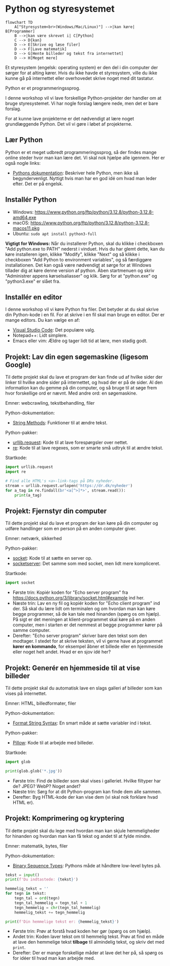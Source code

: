 # Python og styresystemet

```mermaid
flowchart TD
    A["Styresystem<br>(Windows/Mac/Linux)"] -->|kan køre| B[Programmer]
    B -->|kan være skrevet i| C[Python]
    C --> D{kan}
    D --> E[Skrive og læse filer]
    D --> F[Lave matematik]
    D --> G[Hente billeder og tekst fra internettet]
    D --> H[Meget mere]
```

Et styresystem (engelsk: operating system) er den del i din computer der
sørger for at alting kører. Hvis du ikke havde et styresystem, ville du
ikke kunne gå på internettet eller overhovedet skrive noget med dit
tastatur.

Python er et programmeringssprog.

I denne workshop vil vi lave forskellige Python-projekter der handler om
at bruge styresystemet.  Vi har nogle forslag længere nede, men det er
bare forslag.

For at kunne lave projekterne er det nødvendigt at lære noget
grundlæggende Python.  Det vil vi gøre i løbet af projekterne.


## Lær Python

Python er et meget udbredt programmeringssprog, så der findes mange online steder hvor man kan lære det.  Vi skal nok hjælpe alle igennem.  Her er også nogle links:

  - [Pythons dokumentation](https://docs.python.org/3/): Beskriver hele Python, men ikke så begyndervenligt.  Nyttigt hvis man har en god idé om hvad man leder efter.  Det er på engelsk.


## Installér Python

- Windows: https://www.python.org/ftp/python/3.12.8/python-3.12.8-amd64.exe
- macOS: https://www.python.org/ftp/python/3.12.8/python-3.12.8-macos11.pkg
- Ubuntu: `sudo apt install python3-full`

**Vigtigt for Windows:** Når du installerer Python, skal du klikke i checkboxen "Add python.exe to PATH" nederst i vinduet.  Hvis du har glemt dette, kan du køre installeren igen, klikke "Modify", klikke "Next" og så klikke i checkboxen "Add Python to environment variables", og så færdiggøre installationen.
Det kan også være nødvendigt at sørge for at Windows tillader dig at køre denne version af python. Åben startmenuen og skriv "Administrer appens kørselsaliasser" og klik. Sørg for at "python.exe" og "python3.exe" er slået fra.


## Installér en editor

I denne workshop vil vi køre Python fra filer.  Det betyder at du skal skrive din Python-kode i en fil.  For at skrive i en fil skal man bruge en editor.  Der er mange editors.  Du kan vælge en af:

  - [Visual Studio Code](https://code.visualstudio.com/): Det populære valg.
  - Notepad++: Lidt simplere.
  - Emacs eller vim: Ældre og tager lidt tid at lære, men stadig godt.


## Projekt: Lav din egen søgemaskine (ligesom Google)

Til dette projekt skal du lave et program der kan finde ud af hvilke sider der linker til hvilke andre sider på internettet, og hvad der er på de sider.  Al den information kan du gemme på din computer, og så bruge til at søge frem hvor forskellige ord er nævnt.  Med andre ord: en søgemaskine.

Emner: webcrawling, tekstbehandling, filer

Python-dokumentation:
  - [String Methods](https://docs.python.org/3/library/stdtypes.html#string-methods): Funktioner til at ændre tekst.

Python-pakker:
  - [urllib.request](https://docs.python.org/3/library/urllib.request.html): Kode til at lave forespørgsler over nettet.
  - [re](https://docs.python.org/3/library/re.html): Kode til at lave regexes, som er smarte små udtryk til at ændre tekst.

Startkode:

```python
import urllib.request
import re

# Find alle HTML's <a>-link-tags på DRs nyheder.
stream = urllib.request.urlopen('https://dr.dk/nyheder')
for a_tag in re.findall(br'<a[^>]*>', stream.read()):
    print(a_tag)
```

## Projekt: Fjernstyr din computer

Til dette projekt skal du lave et program der kan køre på din computer og udføre handlinger som en person på en anden computer giver.

Emner: netværk, sikkerhed

Python-pakker:
  - [socket](https://docs.python.org/3/library/socket.html): Kode til at sætte en server op.
  - [socketserver](https://docs.python.org/3/library/socketserver.html): Det samme som med socket, men lidt mere kompliceret.

Startkode:

```python
import socket
```

- Første trin: Kopiér koden for "Echo server program" fra https://docs.python.org/3/library/socket.html#example ind her.
- Næste trin: Lav en ny fil og kopiér koden for "Echo client program" ind der.  Så skal du lære lidt om terminalen og om hvordan man kan køre begge programmer, så de kan tale med hinanden (spørg os om hjælp). På sigt er det meningen at klient-programmet skal køre på en anden computer, men i starten er det nemmest at begge programmer kører på samme computer.
- Derefter: "Echo server program" skriver bare den tekst som den modtager. I stedet for at skrive teksten, vil vi gerne have at programmet **kører en kommando**, for eksempel åbner et billede eller en hjemmeside eller noget helt andet.  Hvad er en sjov idé her?

## Projekt: Generér en hjemmeside til at vise billeder

Til dette projekt skal du automatisk lave en slags galleri af billeder som kan vises på internettet.

Emner: HTML, billedformater, filer

Python-dokumentation:
  - [Format String Syntax](https://docs.python.org/3/library/string.html#formatstrings): En smart måde at sætte variabler ind i tekst.

Python-pakker:
  - [Pillow](https://pillow.readthedocs.io/en/stable/index.html): Kode til at arbejde med billeder.

Startkode:

```python
import glob

print(glob.glob('*.jpg'))
```

- Første trin: Find de billeder som skal vises i galleriet.  Hvilke filtyper har de?  JPEG?  WebP?  Noget andet?
- Næste trin: Sørg for at dit Python-program kan finde dem alle sammen.
- Derefter: Byg HTML-kode der kan vise dem (vi skal nok forklare hvad HTML er).

## Projekt: Komprimering og kryptering

Til dette projekt skal du lege med hvordan man kan skjule hemmeligheder for hinanden og hvordan man kan få tekst og andet til at fylde mindre.

Emner: matematik, bytes, filer

Python-dokumentation:
  - [Binary Sequence Types](https://docs.python.org/3/library/stdtypes.html#binary-sequence-types-bytes-bytearray-memoryview): Pythons måde at håndtere low-level bytes på.

```python
tekst = input()
print(f'Du indtastede: {tekst}')

hemmelig_tekst = ''
for tegn in tekst:
    tegn_tal = ord(tegn)
    tegn_tal_hemmelig = tegn_tal + 1
    tegn_hemmelig = chr(tegn_tal_hemmelig)
    hemmelig_tekst += tegn_hemmelig

print(f'Din hemmelige tekst er: {hemmelig_tekst}')
```

- Første trin: Prøv at forstå hvad koden her gør (spørg os om hjælp).
- Andet trin: Koden laver tekst om til hemmelig tekst. Prøv at find en måde at lave den hemmelige tekst **tilbage** til almindelig tekst, og skriv det med `print`.
- Derefter: Der er mange forskellige måder at lave det her på, så spørg os for idéer til hvad man kan arbejde med.
